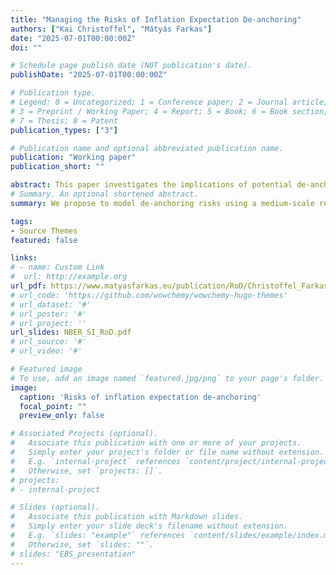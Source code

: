 ```yaml
---
title: "Managing the Risks of Inflation Expectation De-anchoring"
authors: ["Kai Christoffel", "Mátyás Farkas"]
date: "2025-07-01T00:00:00Z"
doi: ""

# Schedule page publish date (NOT publication's date).
publishDate: "2025-07-01T00:00:00Z"

# Publication type.
# Legend: 0 = Uncategorized; 1 = Conference paper; 2 = Journal article;
# 3 = Preprint / Working Paper; 4 = Report; 5 = Book; 6 = Book section;
# 7 = Thesis; 8 = Patent
publication_types: ["3"]

# Publication name and optional abbreviated publication name.
publication: "Working paper"
publication_short: ""

abstract: This paper investigates the implications of potential de-anchoring of medium-term inflation expectations for monetary policy. We propose a monetary policy framework, where the central bank considers de-anchoring risks in a regime switching model. We derive the optimal monetary policy strategy. Optimal monetary policy equates the welfare losses of a more forceful reaction to inflation with the welfare gains of safeguarding credibility. We propose to model de-anchoring risks using a medium-scale regime-switching DSGE model and derive a model-based approach to assess risks of inflation expectation de-anchoring from a real time perspective. We revisit the post-COVID inflation episode and conclude that an explicit looking-through strategy would have raised de-anchoring risks in the euro area to a limited extent.
# Summary. An optional shortened abstract.
summary: We propose to model de-anchoring risks using a medium-scale regime-switching DSGE model and derive a model-based approach to assess risks of inflation expectation de-anchoring from a real time perspective.

tags:
- Source Themes
featured: false

links:
# - name: Custom Link
#  url: http://example.org
url_pdf: https://www.matyasfarkas.eu/publication/RoD/Christoffel_Farkas_2025_Managing_the_Risks_of_Inflation_Expectation_De_anchoring.pdf
# url_code: 'https://github.com/wowchemy/wowchemy-hugo-themes'
# url_dataset: '#'
# url_poster: '#'
# url_project: ''
url_slides: NBER_SI_RoD.pdf
# url_source: '#'
# url_video: '#'

# Featured image
# To use, add an image named `featured.jpg/png` to your page's folder. 
image:
  caption: 'Risks of inflation expectation de-anchoring'
  focal_point: ""
  preview_only: false

# Associated Projects (optional).
#   Associate this publication with one or more of your projects.
#   Simply enter your project's folder or file name without extension.
#   E.g. `internal-project` references `content/project/internal-project/index.md`.
#   Otherwise, set `projects: []`.
# projects:
# - internal-project

# Slides (optional).
#   Associate this publication with Markdown slides.
#   Simply enter your slide deck's filename without extension.
#   E.g. `slides: "example"` references `content/slides/example/index.md`.
#   Otherwise, set `slides: ""`.
# slides: "EBS_presentation"
---
```


